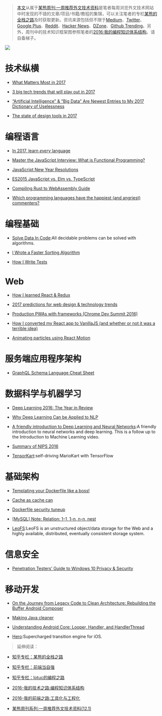 ﻿
> [本文](https://zhuanlan.zhihu.com/p/24739573)从属于[某熊周刊:一周推荐外文技术资料](https://github.com/wxyyxc1992/Coder-Knowledge-Graph/tree/master/Weekly)是笔者每周浏览外文技术网站中时发现的不错的文章/项目/书籍/教程的集锦，可以关注笔者的专栏[某熊的全栈之路](https://zhuanlan.zhihu.com/wxyyxc1992)及时获取更新。资讯来源包括但不限于[Medium](https://medium.com/)、[Twitter](https://twitter.com/)、[Google Plus](https://plus.google.com/)、[Reddit](https://www.reddit.com/)、[Hacker News](https://news.ycombinator.com/)、[DZone](https://dzone.com/)、[Github Trending](https://github.com/trending)。另外，周刊中的技术知识框架图参照笔者的[2016:我的编程知识体系结构](https://zhuanlan.zhihu.com/p/24476917?refer=wxyyxc1992)。请自备梯子。



![](https://coding.net/u/hoteam/p/Cache/git/raw/master/2017/1/1/1-hRB8kRj4Ts-OBNp5kUxFCQ.jpeg) 




# 技术纵横



- [What Matters Most in 2017](https://backchannel.com/what-matters-most-in-2017-a897c34bd3b9?source=bookmarks---------4----------) 

- [3 big tech trends that will play out in 2017](https://medium.com/lightspeed-venture-partners/3-big-tech-trends-that-will-play-out-in-2017-2f369d2a62a7?source=bookmarks---------6----------)

- [“Artificial Intelligence” & “Big Data” Are Newest Entries to My 2017 Dictionary of Uselessness](https://hackernoon.com/artificial-intelligence-big-data-are-newest-entries-to-my-2017-dictionary-of-uselessness-753ad5330e95#.hw8qex6tm) 

- [The state of design tools in 2017](https://medium.com/froont/the-state-of-design-tools-in-2017-5fc15fccd6dd#.7lsi4l6i4)


# 编程语言



- [In 2017, learn *every* language](https://blog.bradfieldcs.com/in-2017-learn-every-language-59b11f68eee?source=bookmarks---------8----------)

- [Master the JavaScript Interview: What is Functional Programming?](https://medium.com/javascript-scene/master-the-javascript-interview-what-is-functional-programming-7f218c68b3a0#.70mvowcts)

- [JavaScript New Year Resolutions](https://medium.com/javascript-scene/javascript-new-year-resolutions-countdown-8390dae90762?utm_source=mybridge&utm_medium=web&utm_campaign=read_more) 

- [ES2015 JavaScript vs. Elm vs. TypeScript](https://medium.com/front-end-hacking/es2015-vs-elm-vs-typescript-a88dbc5d14d9#.s260cwp4b)

- [Compiling Rust to WebAssembly Guide](https://medium.com/@chicoxyzzy/compiling-rust-to-webassembly-guide-411066a69fde#.qbke0pr79) 

- [Which programming languages have the happiest (and angriest) commenters?](https://hackernoon.com/which-programming-languages-have-the-happiest-and-angriest-commenters-ebe91b3852ed#.iar0v3ipj) 


# 编程基础



- [Solve Data In Code](https://github.com/espadrine/Solve-Data-In-Code):All decidable problems can be solved with algorithms.


- [I Wrote a Faster Sorting Algorithm](https://probablydance.com/2016/12/27/i-wrote-a-faster-sorting-algorithm/?utm_source=mybridge&utm_medium=web&utm_campaign=read_more) 

- [How I Write Tests](https://blog.nelhage.com/2016/12/how-i-test/?utm_source=mybridge&utm_medium=web&utm_campaign=read_more) 


# Web



- [How I learned React & Redux](https://iot-for-all.com/how-i-learned-react-redux-63087d7cf345#.sozwrlxju) 

- [2017 predictions for web design & technology trends](https://medium.com/envato/2017-predictions-for-web-design-technology-trends-d11d29afd109?source=bookmarks---------7----------) 

- [Production PWAs with frameworks (Chrome Dev Summit 2016)](https://www.youtube.com/watch?v=e8XejNt5SZo) 

- [How I converted my React app to VanillaJS (and whether or not it was a terrible idea)](https://hackernoon.com/how-i-converted-my-react-app-to-vanillajs-and-whether-or-not-it-was-a-terrible-idea-4b14b1b2faff#.pfj5wpfrl)

- [Animating particles using React Motion](https://hackernoon.com/animating-particles-using-react-motion-dcded1895f17#.5pywxqfe6) 


# 服务端应用程序架构



- [GraphQL Schema Language Cheat Sheet](https://wehavefaces.net/graphql-shorthand-notation-cheatsheet-17cd715861b6?source=bookmarks---------1----------)



# 数据科学与机器学习



- [Deep Learning 2016: The Year in Review](http://www.deeplearningweekly.com/blog/deep-learning-2016-the-year-in-review?utm_source=mybridge&utm_medium=web&utm_campaign=read_more) 

- [Why Deep Learning Can be Applied to NLP](https://medium.com/intuitionmachine/why-deep-learning-can-be-applied-to-natural-languages-46c74a6f861f?source=reading_list---------1-2---------)

- [A friendly introduction to Deep Learning and Neural Networks](https://www.youtube.com/watch?v=BR9h47Jtqyw):A friendly introduction to neural networks and deep learning. This is a follow up to the Introduction to Machine Learning video.

- [Summary of NIPS 2016](http://blog.evjang.com/2017/01/nips2016.html?utm_source=mybridge&utm_medium=web&utm_campaign=read_more)

- [TensorKart](https://github.com/kevinhughes27/TensorKart):self-driving MarioKart with TensorFlow
 


# 基础架构



- [Templating your Dockerfile like a boss!](https://blog.dockbit.com/templating-your-dockerfile-like-a-boss-2a84a67d28e9?source=bookmarks---------2----------) 

- [Cache as cache can](https://hackernoon.com/cache-as-cache-can-e3cf86552263?source=bookmarks---------3----------) 

- [Dockerfile security tuneup](https://medium.com/microscaling-systems/dockerfile-security-tuneup-166f1cdafea1#.r0c0j1uwv)

- [[MySQL] Note: Relation: 1–1, 1-n, n-n, nest](https://hackernoon.com/mysql-tutorial-example-relation-foreign-key-database-funtion-join-table-query-one-namy-nest-41dd09648fbd#.6nmues15w) 

- [LeoFS](https://github.com/leo-project/leofs):LeoFS is an unstructured object/data storage for the Web and a highly available, distributed, eventually consistent storage system.


# 信息安全



- [Penetration Testers’ Guide to Windows 10 Privacy & Security](https://hackernoon.com/the-2017-pentester-guide-to-windows-10-privacy-security-cf734c510b8d?source=bookmarks---------5----------)


# 移动开发

- [On the Journey from Legacy Code to Clean Architecture: Rebuilding the Buffer Android Composer](https://medium.com/@hitherejoe/on-the-journey-from-legacy-code-to-clean-architecture-rebuilding-the-buffer-android-composer-63a1b55cc53f#.h5qyr3l9y) 

- [Making Java cleaner](https://medium.com/@AndroidAdvance/making-the-java-code-cleaner-1-d016eb71fad3?source=bookmarks---------0----------) 

- [Understanding Android Core: Looper, Handler, and HandlerThread](https://blog.mindorks.com/android-core-looper-handler-and-handlerthread-bd54d69fe91a?utm_source=mybridge&utm_medium=web&utm_campaign=read_more) 

- [Hero](https://github.com/lkzhao/Hero):Supercharged transition engine for iOS.




> 延伸阅读：
> 
- [知乎专栏：某熊的全栈之路](https://zhuanlan.zhihu.com/wxyyxc1992)
> 
- [知乎专栏：前端当自强](https://zhuanlan.zhihu.com/c_67532981)
> 
- [知乎专栏：lotuc的编程之路](https://zhuanlan.zhihu.com/lotuc)
> 
- [2016-我的技术之路:编程知识体系结构](https://zhuanlan.zhihu.com/p/24476917?refer=wxyyxc1992)
> 
- [2016-我的前端之路:工具化与工程化](https://zhuanlan.zhihu.com/p/24575395?refer=wxyyxc1992)
> 
- [某熊周刊系列:一周推荐外文技术资料(12.1)](https://zhuanlan.zhihu.com/p/24516669?refer=wxyyxc1992)



